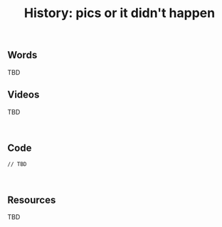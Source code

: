 <h1 align="center">
    History: pics or it didn't happen
</h1>

<br>

## Words
TBD
<br>

## Videos
TBD

<br>

## Code
```rust, ignore
// TBD
```

<br>

## Resources
TBD

<br>

